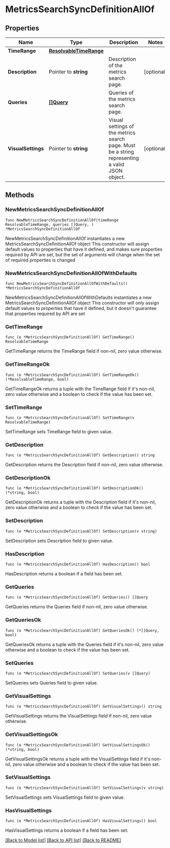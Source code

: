 # MetricsSearchSyncDefinitionAllOf

## Properties

Name | Type | Description | Notes
------------ | ------------- | ------------- | -------------
**TimeRange** | [**ResolvableTimeRange**](ResolvableTimeRange.md) |  | 
**Description** | Pointer to **string** | Description of the metrics search page. | [optional] 
**Queries** | [**[]Query**](Query.md) | Queries of the metrics search page. | 
**VisualSettings** | Pointer to **string** | Visual settings of the metrics search page. Must be a string representing a valid JSON object.  | [optional] 

## Methods

### NewMetricsSearchSyncDefinitionAllOf

`func NewMetricsSearchSyncDefinitionAllOf(timeRange ResolvableTimeRange, queries []Query, ) *MetricsSearchSyncDefinitionAllOf`

NewMetricsSearchSyncDefinitionAllOf instantiates a new MetricsSearchSyncDefinitionAllOf object
This constructor will assign default values to properties that have it defined,
and makes sure properties required by API are set, but the set of arguments
will change when the set of required properties is changed

### NewMetricsSearchSyncDefinitionAllOfWithDefaults

`func NewMetricsSearchSyncDefinitionAllOfWithDefaults() *MetricsSearchSyncDefinitionAllOf`

NewMetricsSearchSyncDefinitionAllOfWithDefaults instantiates a new MetricsSearchSyncDefinitionAllOf object
This constructor will only assign default values to properties that have it defined,
but it doesn't guarantee that properties required by API are set

### GetTimeRange

`func (o *MetricsSearchSyncDefinitionAllOf) GetTimeRange() ResolvableTimeRange`

GetTimeRange returns the TimeRange field if non-nil, zero value otherwise.

### GetTimeRangeOk

`func (o *MetricsSearchSyncDefinitionAllOf) GetTimeRangeOk() (*ResolvableTimeRange, bool)`

GetTimeRangeOk returns a tuple with the TimeRange field if it's non-nil, zero value otherwise
and a boolean to check if the value has been set.

### SetTimeRange

`func (o *MetricsSearchSyncDefinitionAllOf) SetTimeRange(v ResolvableTimeRange)`

SetTimeRange sets TimeRange field to given value.


### GetDescription

`func (o *MetricsSearchSyncDefinitionAllOf) GetDescription() string`

GetDescription returns the Description field if non-nil, zero value otherwise.

### GetDescriptionOk

`func (o *MetricsSearchSyncDefinitionAllOf) GetDescriptionOk() (*string, bool)`

GetDescriptionOk returns a tuple with the Description field if it's non-nil, zero value otherwise
and a boolean to check if the value has been set.

### SetDescription

`func (o *MetricsSearchSyncDefinitionAllOf) SetDescription(v string)`

SetDescription sets Description field to given value.

### HasDescription

`func (o *MetricsSearchSyncDefinitionAllOf) HasDescription() bool`

HasDescription returns a boolean if a field has been set.

### GetQueries

`func (o *MetricsSearchSyncDefinitionAllOf) GetQueries() []Query`

GetQueries returns the Queries field if non-nil, zero value otherwise.

### GetQueriesOk

`func (o *MetricsSearchSyncDefinitionAllOf) GetQueriesOk() (*[]Query, bool)`

GetQueriesOk returns a tuple with the Queries field if it's non-nil, zero value otherwise
and a boolean to check if the value has been set.

### SetQueries

`func (o *MetricsSearchSyncDefinitionAllOf) SetQueries(v []Query)`

SetQueries sets Queries field to given value.


### GetVisualSettings

`func (o *MetricsSearchSyncDefinitionAllOf) GetVisualSettings() string`

GetVisualSettings returns the VisualSettings field if non-nil, zero value otherwise.

### GetVisualSettingsOk

`func (o *MetricsSearchSyncDefinitionAllOf) GetVisualSettingsOk() (*string, bool)`

GetVisualSettingsOk returns a tuple with the VisualSettings field if it's non-nil, zero value otherwise
and a boolean to check if the value has been set.

### SetVisualSettings

`func (o *MetricsSearchSyncDefinitionAllOf) SetVisualSettings(v string)`

SetVisualSettings sets VisualSettings field to given value.

### HasVisualSettings

`func (o *MetricsSearchSyncDefinitionAllOf) HasVisualSettings() bool`

HasVisualSettings returns a boolean if a field has been set.


[[Back to Model list]](../README.md#documentation-for-models) [[Back to API list]](../README.md#documentation-for-api-endpoints) [[Back to README]](../README.md)



